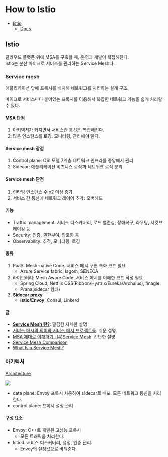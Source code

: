 # How to Istio

 - [Istio](https://istio.io/)
   - [Docs](https://istio.io/latest/docs/)

## Istio

클라우드 플랫폼 위에 MSA를 구축할 때, 운영과 개발이 복잡해진다.  
Istio는 분산 마이크로 서비스를 관리하는 Service Mesh다.

### Service mesh

애플리케이션 앞에 프록시를 배치해 네트워크를 처리하는 설계 구조.

마이크로 서비스마다 붙어있는 프록시를 이용해서 복잡한 네트워크 기능을 쉽게 처리할 수 있다.

#### MSA 단점

1. 아키텍처가 커지면서 서비스간 통신은 복잡해진다.
1. 많은 인스턴스를 로깅, 모니터링, 관리해야 한다.

#### Service mesh 장점

1. Control plane: OSI 모델 7계층 네트워크 인프라를 중앙에서 관리
1. Sidecar: 애플리케이션 비즈니스 로직과 네트워크 로직 분리

#### Service mesh 단점

1. 런타임 인스턴스 수 x2 이상 증가
1. 서비스 간 통신에 네트워크 레이어 추가: 오버헤드

#### 기능

- Traffic management: 서비스 디스커버리, 로드 밸런싱, 장애복구, 라우팅, 서킷브레이킹 등
- Security: 인증, 권한부여, 암호화 등
- Observability: 추적, 모니터링, 로깅

#### 종류

1. PaaS: Mesh-native Code. 서비스 메시 구현 특화 코드 필요
   - Azure Service fabric, lagom, SENECA
1. 라이브러리: Mesh Aware Code. 서비스 메시를 이해한 코드 작성 필요
   - Spring Cloud, Netflix OSS(Ribbon/Hystrix/Eureka/Archaius), finagle.
   - Prana(sidecar 형태)
1. **Sidecar proxy**
   - **Istio/Envoy**, Consul, Linkerd

#### 글

- **[Service Mesh 란?](https://medium.com/dtevangelist/service-mesh-%EB%9E%80-8dfafb56fc07)**: 깔끔한 자세한 설명
- [서비스 메시의 의미와 서비스 메시 프로젝트들](http://www.itworld.co.kr/t/62076/%EA%B0%80%EC%83%81%ED%99%94/124515): 쉬운 설명
- [MSA 제대로 이해하기 -(4)Service Mesh](https://velog.io/@tedigom/MSA-%EC%A0%9C%EB%8C%80%EB%A1%9C-%EC%9D%B4%ED%95%B4%ED%95%98%EA%B8%B0-4Service-Mesh-f8k317qn1b): 간단한 설명
- [Service Mesh Comparison](https://servicemesh.es/)
- [What Is a Service Mesh?](https://www.nginx.com/blog/what-is-a-service-mesh/)

### 아키텍처

[Architecture](https://istio.io/latest/docs/ops/deployment/architecture/)

![](https://istio.io/latest/docs/ops/deployment/architecture/arch.svg)

- data plane: Envoy 프록시 사용하여 sidecar로 배포. 모든 네트워크 통신을 처리한다.
- control plane: 프록시 설정 관리

#### 구성 요소

- Envoy: C++로 개발된 고성능 프록시
  - 모든 트래픽을 처리한다.
- Istiod: 서비스 디스커버리, 설정, 인증 관리. 
  - Envoy의 설정값으로 바꿔준다.
